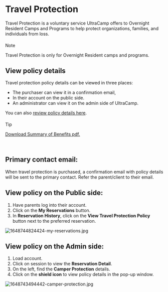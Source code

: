 # Travel Protection
Travel Protection is a voluntary service UltraCamp offers to Overnight Resident Camps and Programs to help protect organizations, families, and individuals from loss.



#### 
 Note


Travel Protection is only for Overnight Resident camps and programs.



## 


## View policy details


Travel protection policy details can be viewed in three places:


* The purchaser can view it in a confirmation email,
* In their account on the public side.
* An administrator can view it on the admin side of UltraCamp.


You can also [review policy details here](https://www.travelinsured.com/ultracamp/).



#### 
 Tip


[Download Summary of Benefits pdf.](https://help.ultracamp.com/hc/article_attachments/11601463232660)



 


## Primary contact email:


When travel protection is purchased, a confirmation email with policy details will be sent to the primary contact. Refer the parent/client to their email.


## 


## View policy on the Public side:


1. Have parents log into their account.
2. Click on the **My Reservations** button.
3. In **Reservation History**, click on the **View Travel Protection Policy** button next to the preferred reservation.


![1648744824424-my-reservations.jpg](https://help.ultracamp.com/hc/article_attachments/7704174121236/1648744824424-my-reservations.jpg)  
  



## View policy on the Admin side:


1. Load account.
2. Click on session to view the **Reservation Detail**.
3. On the left, find the **Camper Protection** details.
4. Click on the **shield icon** to view policy details in the pop-up window.


![1648743494442-camper-protection.jpg](https://help.ultracamp.com/hc/article_attachments/7704210689172/1648743494442-camper-protection.jpg)  
  



  
  



  
  



